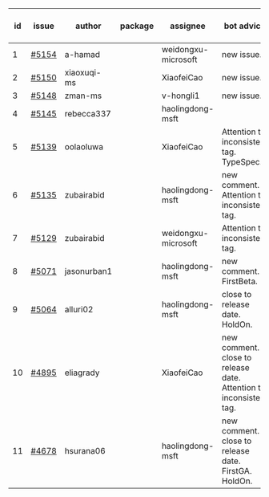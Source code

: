 | id | issue | author | package | assignee | bot advice | created date of issue | target release date | date from target |
| ------ | ------ | ------ | ------ | ------ | ------ | ------ | ------ | :-----: |
| 1 | [#5154](https://github.com/Azure/sdk-release-request/issues/5154) | a-hamad |  | weidongxu-microsoft | new issue. | 04-24 | 05-24 |  |
| 2 | [#5150](https://github.com/Azure/sdk-release-request/issues/5150) | xiaoxuqi-ms |  | XiaofeiCao | new issue. | 04-24 | 05-24 |  |
| 3 | [#5148](https://github.com/Azure/sdk-release-request/issues/5148) | zman-ms |  | v-hongli1 | new issue. | 04-24 | 05-24 |  |
| 4 | [#5145](https://github.com/Azure/sdk-release-request/issues/5145) | rebecca337 |  | haolingdong-msft |  | 04-23 | 05-24 |  |
| 5 | [#5139](https://github.com/Azure/sdk-release-request/issues/5139) | oolaoluwa |  | XiaofeiCao | Attention to inconsistent tag. TypeSpec. | 04-16 | 05-24 |  |
| 6 | [#5135](https://github.com/Azure/sdk-release-request/issues/5135) | zubairabid |  | haolingdong-msft | new comment. Attention to inconsistent tag. | 04-12 | 05-24 |  |
| 7 | [#5129](https://github.com/Azure/sdk-release-request/issues/5129) | zubairabid |  | weidongxu-microsoft | Attention to inconsistent tag. | 04-12 | 05-24 |  |
| 8 | [#5071](https://github.com/Azure/sdk-release-request/issues/5071) | jasonurban1 |  | haolingdong-msft | new comment. FirstBeta. | 03-22 | 05-24 |  |
| 9 | [#5064](https://github.com/Azure/sdk-release-request/issues/5064) | alluri02 |  | haolingdong-msft | close to release date. HoldOn. | 03-20 | 04-26 | 1 |
| 10 | [#4895](https://github.com/Azure/sdk-release-request/issues/4895) | eliagrady |  | XiaofeiCao | new comment. close to release date. Attention to inconsistent tag. | 01-18 | 04-26 | 1 |
| 11 | [#4678](https://github.com/Azure/sdk-release-request/issues/4678) | hsurana06 |  | haolingdong-msft | new comment. close to release date. FirstGA. HoldOn. | 10-23 | 04-26 | 1 |
